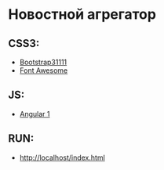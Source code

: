 Новостной агрегатор
===================

CSS3:
----------------
* [Bootstrap31111](http://getbootstrap.com/)
* [Font Awesome](https://github.com/component/component)

JS:
----------------
* [Angular 1](https://angularjs.org/)

RUN:
----------------
* [http://localhost/index.html](http://localhost/index.html)
